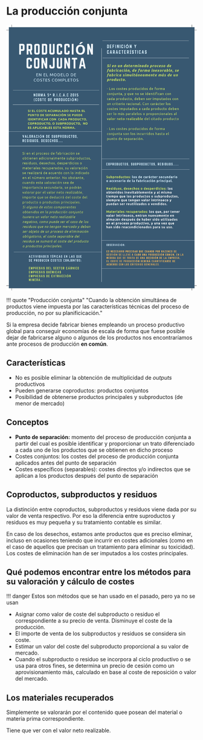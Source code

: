 # La producción conjunta

![img](../images/tema-7/teoria/produccion-conjunta.jpg)

!!! quote "Producción conjunta"
    "Cuando la obtención simultánea de productos viene impuesta por las características técnicas del proceso de producción, no por su planificicación."

Si la empresa decide fabricar bienes empleando un proceso productivo global para conseguir economías de escala de forma que fuese posible dejar de fabricarse alguno o algunos de los productos nos encontraríamos ante procesos de producción **en común**.

## Características

- No es posible eliminar la obtención de multiplicidad de *outputs* productivos
- Pueden generarse coproductos: productos conjuntos
- Posibilidad de obtenerse productos principales y subproductos (de menor de mercado)

## Conceptos

- **Punto de separación:** momento del proceso de producción conjunta a partir del cual es posible identificar y proporcionar un trato diferenciado a cada uno de los productos que se obtienen en dicho proceso
- Costes conjuntos: los costes del proceso de producción conjunta aplicados antes del punto de separación
- Costes específicos (separables): costes directos y/o indirectos que se aplican a los productos después del punto de separación

## Coproductos, subproductos y residuos

La distinción entre coproductos, subproductos y residuos viene dada por su valor de venta respectivo. Por eso la diferencia entre suproductos y residuos es muy pequeña y su tratamiento contable es similar.

En caso de los desechos, estamos ante productos que es preciso eliminar, incluso en ocasiones teniendo que incurrir en costes adicionales (como en el caso de aquellos que precisan un tratamiento para eliminar su toxicidad). Los costes de eliminación han de ser imputados a los costes principales.

## Qué podemos encontrar entre los métodos para su valoración y cálculo de costes

!!! danger
    Estos son métodos que se han usado en el pasado, pero ya no se usan

- Asignar como valor de coste del subproducto o residuo el correspondiente a su precio de venta. Disminuye el coste de la producción.
- El importe de venta de los subproductos y residuos se considera sin coste.
- Estimar un valor del coste del subproducto proporcional a su valor de mercado.
- Cuando el subproducto o residuo se incorpora al ciclo productivo o se usa para otros fines, se determina un precio de cesión como un aprovisionamiento más, calculado en base al coste de reposición o valor del mercado.

## Los materiales recuperados

Simplemente se valorarán por el contenido quee posean del material o materia prima correspondiente.

Tiene que ver con el valor neto realizable.

